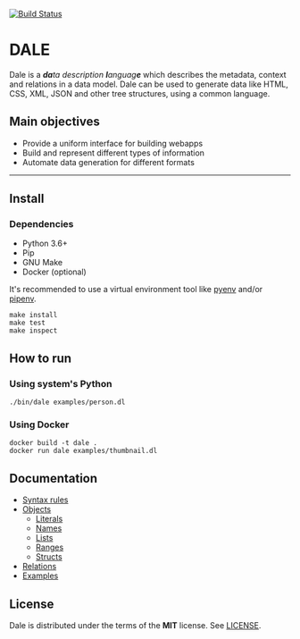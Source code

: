 [![Build Status](https://travis-ci.org/hacktoon/dale.svg?branch=master)](https://travis-ci.org/hacktoon/dale)

# DALE

Dale is a _**da**ta description **l**anguag**e**_ which describes the metadata, context and relations in a data model. Dale can be used to generate data like HTML, CSS, XML, JSON and other tree structures, using a common language.


## Main objectives
 * Provide a uniform interface for building webapps
 * Build and represent different types of information
 * Automate data generation for different formats

---

## Install

### Dependencies

 * Python 3.6+
 * Pip
 * GNU Make
 * Docker (optional)

It's recommended to use a virtual environment tool like [pyenv](https://github.com/pyenv/pyenv) and/or [pipenv](https://github.com/pypa/pipenv).

```
make install
make test
make inspect
```

## How to run

### Using system's Python

```
./bin/dale examples/person.dl
```

### Using Docker

```
docker build -t dale .
docker run dale examples/thumbnail.dl
```


## Documentation

 * [Syntax rules](docs/syntax-rules.md)
 * [Objects](docs/objects.md)
    * [Literals](docs/literals.md)
    * [Names](docs/names.md)
    * [Lists](docs/lists.md)
    * [Ranges](docs/structs.md)
    * [Structs](docs/structs.md)
 * [Relations](docs/relations.md)
 * [Examples](docs/examples.md)


## License

Dale is distributed under the terms of the **MIT** license. See [LICENSE](LICENSE.md).
